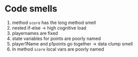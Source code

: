 # Code smells
1. method `score` has the long method smell
2. nested if-else -> high cognitive load
3. playernames are fixed
4. state variables for points are poorly named
5. player1Name and p1points go together -> data clump smell
6. In method `score` local vars are poorly named

